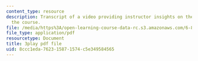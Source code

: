 ```yaml
---
content_type: resource
description: Transcript of a video providing instructor insights on the history of
  the course.
file: /media/https%3A/open-learning-course-data-rc.s3.amazonaws.com/6-811-principles-and-practice-of-assistive-technology-fall-2014/8ccc1eda762315871574c5e349584565_DbUa8w0W74.pdf
file_type: application/pdf
resourcetype: Document
title: 3play pdf file
uid: 8ccc1eda-7623-1587-1574-c5e349584565
---
```

